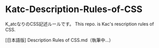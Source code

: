 Katc-Description-Rules-of-CSS
=============================

K_atcなりのCSS記述ルールです。
This repo. is Kac's rescription rules of CSS.

[日本語版] Description Rules of CSS.md（執筆中…）
